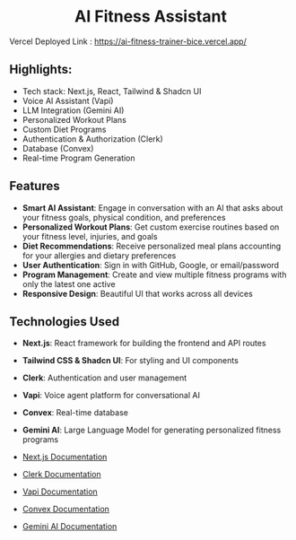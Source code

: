 <h1 align="center"> AI Fitness Assistant </h1>

Vercel Deployed Link : https://ai-fitness-trainer-bice.vercel.app/

## Highlights:

-  Tech stack: Next.js, React, Tailwind & Shadcn UI
-  Voice AI Assistant (Vapi)
-  LLM Integration (Gemini AI)
-  Personalized Workout Plans
-  Custom Diet Programs
-  Authentication & Authorization (Clerk)
-  Database (Convex)
-  Real-time Program Generation

## Features

- **Smart AI Assistant**: Engage in conversation with an AI that asks about your fitness goals, physical condition, and preferences
- **Personalized Workout Plans**: Get custom exercise routines based on your fitness level, injuries, and goals
- **Diet Recommendations**: Receive personalized meal plans accounting for your allergies and dietary preferences
- **User Authentication**: Sign in with GitHub, Google, or email/password
- **Program Management**: Create and view multiple fitness programs with only the latest one active
- **Responsive Design**: Beautiful UI that works across all devices

## Technologies Used

- **Next.js**: React framework for building the frontend and API routes
- **Tailwind CSS & Shadcn UI**: For styling and UI components
- **Clerk**: Authentication and user management
- **Vapi**: Voice agent platform for conversational AI
- **Convex**: Real-time database
- **Gemini AI**: Large Language Model for generating personalized fitness programs


- [Next.js Documentation](https://nextjs.org/docs)
- [Clerk Documentation](https://clerk.com/docs)
- [Vapi Documentation](https://docs.vapi.ai)
- [Convex Documentation](https://docs.convex.dev)
- [Gemini AI Documentation](https://ai.google.dev/gemini-api)
